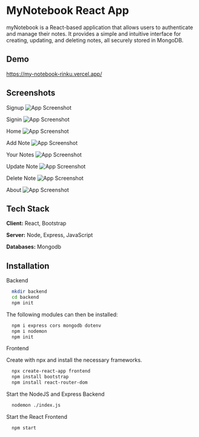 
# MyNotebook React App

myNotebook is a React-based application that allows users to authenticate and manage their notes. It provides a simple and intuitive interface for creating, updating, and deleting notes, all securely stored in MongoDB.


## Demo

https://my-notebook-rinku.vercel.app/


## Screenshots

Signup
![App Screenshot](https://i.postimg.cc/0QbhByPy/Screenshot-2024-05-25-140237.png)


Signin
![App Screenshot](https://i.postimg.cc/cC704LjB/Screenshot-2024-05-25-135845.png)


Home
![App Screenshot](https://i.postimg.cc/qRFc1kv0/Screenshot-2024-05-25-140547.png)


Add Note
![App Screenshot](https://i.postimg.cc/02NYLW4r/Screenshot-2024-05-25-141111.png)


Your Notes
![App Screenshot](https://i.postimg.cc/j5TL62fB/Screenshot-2024-05-25-141806.png)


Update Note
![App Screenshot](https://i.postimg.cc/SsWz4z0x/Screenshot-2024-05-25-142059.png)


Delete Note
![App Screenshot](https://i.postimg.cc/RZpHMBN2/Screenshot-2024-05-25-142232.png)



About 
![App Screenshot](https://i.postimg.cc/0NqFVLCK/Screenshot-2024-05-25-142531.png)




## Tech Stack

**Client:** React, Bootstrap

**Server:** Node, Express, JavaScript 

**Databases:** Mongodb




## Installation

Backend

```bash
  mkdir backend
  cd backend
  npm init 
```
The following modules can then be installed:

```bash
  npm i express cors mongodb dotenv
  npm i nodemon
  npm init 
```

Frontend

Create with npx and install the necessary frameworks.
```bash
  npx create-react-app frontend
  npm install bootstrap
  npm install react-router-dom
```
Start the NodeJS and Express Backend
```bash
  nodemon ./index.js
```

Start the React Frontend
```bash
  npm start
```